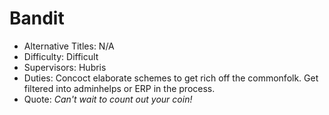 # Bandit
- Alternative Titles: N/A
- Difficulty: Difficult
- Supervisors: Hubris
- Duties: Concoct elaborate schemes to get rich off the commonfolk. Get filtered into adminhelps or ERP in the process.
- Quote: *Can't wait to count out your coin!*
